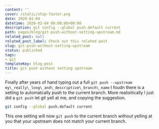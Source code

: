 ```yaml
---
content: ''
cover: /static/ship-faster.png
date: 2020-02-04
datetime: 2020-02-04 00:00:00+00:00
description: git config --global push.default current
path: pages/blog/git-push-without-setting-upstream.md
related_post: null
related_post_label: Check out this related post
slug: git-push-without-setting-upstream
status: published
tags:
- git
templateKey: blog-post
title: git push without setting upstream
---
```


Finally after years of hand typing out a full `git push --upstream my\_really\_long\_and\_descriptive\_branch\_name` I foudn there is a setting to automatcally push to the current branch. More realisitically I just did a `git push` let git yell at me, and copying the suggestion.

``` bash
git config --global push.default current
```

This one setting will now `git push` to the current branch without yelling at you that your upstream does not match your current branch.